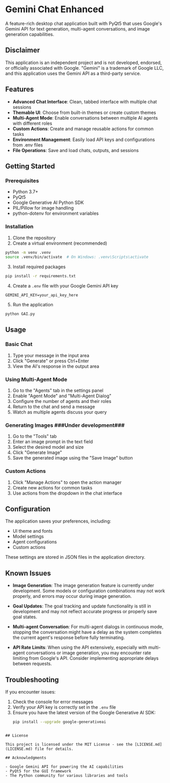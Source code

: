 # Gemini Chat Enhanced

A feature-rich desktop chat application built with PyQt5 that uses Google's Gemini API for text generation, multi-agent conversations, and image generation capabilities.

## Disclaimer

This application is an independent project and is not developed, endorsed, or officially associated with Google. "Gemini" is a trademark of Google LLC, and this application uses the Gemini API as a third-party service.

## Features

- **Advanced Chat Interface**: Clean, tabbed interface with multiple chat sessions
- **Themable UI**: Choose from built-in themes or create custom themes
- **Multi-Agent Mode**: Enable conversations between multiple AI agents with different roles
- **Custom Actions**: Create and manage reusable actions for common tasks
- **Environment Management**: Easily load API keys and configurations from .env files
- **File Operations**: Save and load chats, outputs, and sessions

## Getting Started

### Prerequisites

- Python 3.7+
- PyQt5
- Google Generative AI Python SDK
- PIL/Pillow for image handling
- python-dotenv for environment variables

### Installation

1. Clone the repository
2. Create a virtual environment (recommended)

```bash
python -m venv .venv
source .venv/bin/activate  # On Windows: .venv\Scripts\activate
```

3. Install required packages

```bash
pip install -r requirements.txt
```

4. Create a `.env` file with your Google Gemini API key

```
GEMINI_API_KEY=your_api_key_here
```

5. Run the application

```bash
python GAI.py
```

## Usage

### Basic Chat

1. Type your message in the input area
2. Click "Generate" or press Ctrl+Enter
3. View the AI's response in the output area

### Using Multi-Agent Mode

1. Go to the "Agents" tab in the settings panel
2. Enable "Agent Mode" and "Multi-Agent Dialog"
3. Configure the number of agents and their roles
4. Return to the chat and send a message
5. Watch as multiple agents discuss your query

### Generating Images ###Under development###

1. Go to the "Tools" tab
2. Enter an image prompt in the text field
3. Select the desired model and size
4. Click "Generate Image"
5. Save the generated image using the "Save Image" button

### Custom Actions

1. Click "Manage Actions" to open the action manager
2. Create new actions for common tasks
3. Use actions from the dropdown in the chat interface

## Configuration

The application saves your preferences, including:

- UI theme and fonts
- Model settings
- Agent configurations
- Custom actions

These settings are stored in JSON files in the application directory.

## Known Issues

- **Image Generation**: The image generation feature is currently under development. Some models or configuration combinations may not work properly, and errors may occur during image generation.

- **Goal Updates**: The goal tracking and update functionality is still in development and may not reflect accurate progress or properly save goal states.

- **Multi-agent Conversation**: For multi-agent dialogs in continuous mode, stopping the conversation might have a delay as the system completes the current agent's response before fully terminating.

- **API Rate Limits**: When using the API extensively, especially with multi-agent conversations or image generation, you may encounter rate limiting from Google's API. Consider implementing appropriate delays between requests.

## Troubleshooting

If you encounter issues:

1. Check the console for error messages
2. Verify your API key is correctly set in the `.env` file
3. Ensure you have the latest version of the Google Generative AI SDK:
   ```bash
   pip install --upgrade google-generativeai
```

## License

This project is licensed under the MIT License - see the [LICENSE.md](LICENSE.md) file for details.

## Acknowledgments

- Google Gemini API for powering the AI capabilities
- PyQt5 for the GUI framework
- The Python community for various libraries and tools
